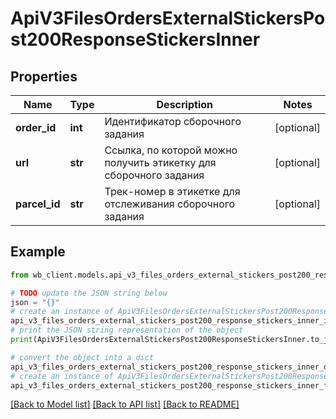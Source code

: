 # ApiV3FilesOrdersExternalStickersPost200ResponseStickersInner


## Properties

Name | Type | Description | Notes
------------ | ------------- | ------------- | -------------
**order_id** | **int** | Идентификатор сборочного задания | [optional] 
**url** | **str** | Ссылка, по которой можно получить этикетку для сборочного задания | [optional] 
**parcel_id** | **str** | Трек-номер в этикетке для отслеживания сборочного задания | [optional] 

## Example

```python
from wb_client.models.api_v3_files_orders_external_stickers_post200_response_stickers_inner import ApiV3FilesOrdersExternalStickersPost200ResponseStickersInner

# TODO update the JSON string below
json = "{}"
# create an instance of ApiV3FilesOrdersExternalStickersPost200ResponseStickersInner from a JSON string
api_v3_files_orders_external_stickers_post200_response_stickers_inner_instance = ApiV3FilesOrdersExternalStickersPost200ResponseStickersInner.from_json(json)
# print the JSON string representation of the object
print(ApiV3FilesOrdersExternalStickersPost200ResponseStickersInner.to_json())

# convert the object into a dict
api_v3_files_orders_external_stickers_post200_response_stickers_inner_dict = api_v3_files_orders_external_stickers_post200_response_stickers_inner_instance.to_dict()
# create an instance of ApiV3FilesOrdersExternalStickersPost200ResponseStickersInner from a dict
api_v3_files_orders_external_stickers_post200_response_stickers_inner_from_dict = ApiV3FilesOrdersExternalStickersPost200ResponseStickersInner.from_dict(api_v3_files_orders_external_stickers_post200_response_stickers_inner_dict)
```
[[Back to Model list]](../README.md#documentation-for-models) [[Back to API list]](../README.md#documentation-for-api-endpoints) [[Back to README]](../README.md)


